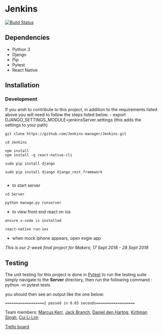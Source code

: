 # Jenkins
[![Build Status](https://travis-ci.org/Jenkins-manager/Jenkins.svg?branch=master)](https://travis-ci.org/Jenkins-manager/Jenkins)

## Dependencies

- Python 3
- Django
- Pip
- Pytest
- React Native

## Installation

### Development

If you wish to contribute to this project, in addition to the requirements listed above you will need to follow the steps listed below.
    - export DJANGO_SETTINGS_MODULE=jenkinsServer.settings (this adds the settings to your path)
```
git clone https://github.com/Jenkins-manager/Jenkins.git
```

```
cd Jenkins
```
```
npm install
npm install -g react-native-cli
```
```
sudo pip install django
```

```
sudo pip install django django_rest_framework
```
```
```
* to start server

```
cd Server
```

```
python manage.py runserver
```
* to view front end react on ios
```
ensure x-code is installed
```
```
react-native run-ios
```
* when mock iphone appears, open evgie app


*This is our 2-week final project for Makers; 17 Sept 2018 - 28 Sept 2018*  

## Testing

The unit testing for this project is done in [Pytest](https://docs.pytest.org/en/latest/) to run the testing suite simply navigate to the **Server** directory, then run the following command :
    python -m pytest tests

you should then see an output like the one below:

    ==================2 passed in 0.03 seconds==================


Team members: [Marcus Kerr](https://github.com/MarcusKerr), [Jack Branch](https://github.com/pliantmeerkat), [Daniel den Hartog](https://github.com/velvetsnowman), [Kirtiman Singh](https://github.com/kirtimansingh93), [Cui Li Lim](https://github.com/limcuili)  

[Trello board](https://trello.com/b/jnnwcT3C/jenkins).

